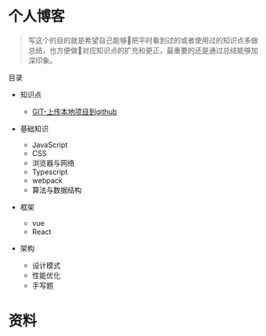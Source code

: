 # 个人博客
> 写这个的目的就是希望自己能够把平时看到过的或者使用过的知识点多做总结，也方便做对应知识点的扩充和更正，最重要的还是通过总结能够加深印象。

目录

* 知识点
    * [GIT-上传本地项目到github](https://github.com/Hxiaotong/blog/blob/master/git/上传本地项目到github上.md)
* 基础知识
    * JavaScript
    * CSS
    * 浏览器与网络
    * Typescript
    * webpack
    * 算法与数据结构

* 框架
    * vue
    * React

* 架构
    * 设计模式
    * 性能优化
    * 手写题

# 资料
